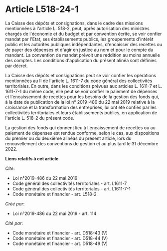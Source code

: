 # Article L518-24-1

La Caisse des dépôts et consignations, dans le cadre des missions mentionnées à l'article L. 518-2, peut, après autorisation
des ministres chargés de l'économie et du budget et par convention écrite, se voir confier mandat par l'Etat, ses
établissements publics, les groupements d'intérêt public et les autorités publiques indépendantes, d'encaisser des recettes
ou de payer des dépenses et d'agir en justice au nom et pour le compte du mandant. La convention de mandat prévoit une
reddition au moins annuelle des comptes. Les conditions d'application du présent alinéa sont définies par décret. 

La Caisse des dépôts et consignations peut se voir confier les opérations mentionnées au II de l'article L. 1611-7 du code
général des collectivités territoriales. En outre, dans les conditions prévues aux articles L. 1611-7 et L. 1611-7-1 du même
code, elle peut se voir confier le paiement de dépenses et l'encaissement de recettes pour les besoins de la gestion des
fonds qui, à la date de publication de la loi n° 2019-486 du 22 mai 2019 relative à la croissance et la transformation des
entreprises, lui ont été confiés par les collectivités territoriales et leurs établissements publics, en application de
l'article L. 518-2 du présent code. 

La gestion des fonds qui donnent lieu à l'encaissement de recettes ou au paiement de dépenses est rendue conforme, selon le
cas, aux dispositions du premier ou du deuxième alinéas du présent article, lors du renouvellement des conventions de gestion
et au plus tard le 31 décembre 2022.

**Liens relatifs à cet article**

_Cite_:

  - Loi n°2019-486 du 22 mai 2019
  - Code général des collectivités territoriales - art. L1611-7
  - Code général des collectivités territoriales - art. L1611-7-1
  - Code monétaire et financier - art. L518-2

_Créé par_:

  - Loi n°2019-486 du 22 mai 2019 - art. 114

_Cité par_:

  - Code monétaire et financier - art. D518-43 (V)
  - Code monétaire et financier - art. D518-44 (V)
  - Code monétaire et financier - art. D518-49 (V)
